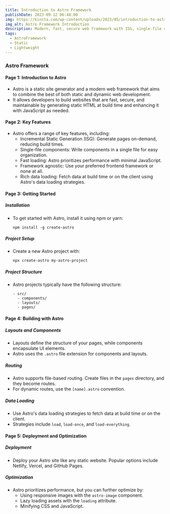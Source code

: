 ```yaml
---
title: Introduction to Astro Framework 
publishDate: 2023-09-12 06:48:00
img: https://kinsta.com/wp-content/uploads/2023/05/introduction-to-astro-1024x512.jpg
img_alt: Astro Framework Introduction
description: Modern, fast, secure web framework with ISG, single-file components, and flexible data loading.
tags:
  - AstroFramework 
  - Static
  - Lightweight
---
```




### Astro Framework

#### Page 1: Introduction to Astro

- Astro is a static site generator and a modern web framework that aims to combine the best of both static and dynamic web development.
- It allows developers to build websites that are fast, secure, and maintainable by generating static HTML at build time and enhancing it with JavaScript as needed.

#### Page 2: Key Features

- Astro offers a range of key features, including:
  - Incremental Static Generation (ISG): Generate pages on-demand, reducing build times.
  - Single-file components: Write components in a single file for easy organization.
  - Fast loading: Astro prioritizes performance with minimal JavaScript.
  - Framework agnostic: Use your preferred frontend framework or none at all.
  - Rich data loading: Fetch data at build time or on the client using Astro's data loading strategies.

#### Page 3: Getting Started

##### Installation

- To get started with Astro, install it using npm or yarn:
  ```
  npm install -g create-astro
  ```

##### Project Setup

- Create a new Astro project with:
  ```
  npx create-astro my-astro-project
  ```

##### Project Structure

- Astro projects typically have the following structure:
  ```
  - src/
    - components/
    - layouts/
    - pages/
  ```

#### Page 4: Building with Astro

##### Layouts and Components

- Layouts define the structure of your pages, while components encapsulate UI elements.
- Astro uses the `.astro` file extension for components and layouts.

##### Routing

- Astro supports file-based routing. Create files in the `pages` directory, and they become routes.
- For dynamic routes, use the `[name].astro` convention.

##### Data Loading

- Use Astro's data loading strategies to fetch data at build time or on the client.
- Strategies include `load`, `load-once`, and `load-everything`.

#### Page 5: Deployment and Optimization

##### Deployment

- Deploy your Astro site like any static website. Popular options include Netlify, Vercel, and GitHub Pages.

##### Optimization

- Astro prioritizes performance, but you can further optimize by:
  - Using responsive images with the `astro-image` component.
  - Lazy loading assets with the `loading` attribute.
  - Minifying CSS and JavaScript.
